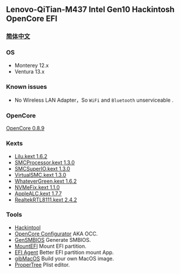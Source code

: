## Lenovo-QiTian-M437 Intel Gen10 Hackintosh OpenCore EFI


### [简体中文](README.zh_CN.md)


### OS

- Monterey 12.x
- Ventura 13.x


### Known issues

- No Wireless LAN Adapter，So `WiFi` and `Bluetooth` unserviceable .


### OpenCore

[OpenCore 0.8.9](https://github.com/acidanthera/OpenCorePkg)


### Kexts

- [Lilu.kext 1.6.2](https://github.com/acidanthera/Lilu)
- [SMCProcessor.kext 1.3.0](https://github.com/acidanthera/VirtualSMC)
- [SMCSuperIO.kext 1.3.0](https://github.com/acidanthera/VirtualSMC)
- [VirtualSMC.kext 1.3.0](https://github.com/acidanthera/VirtualSMC)
- [WhateverGreen.kext 1.6.2](https://github.com/acidanthera/WhateverGreen)
- [NVMeFix.kext 1.1.0](https://github.com/acidanthera/NVMeFix)
- [AppleALC.kext 1.7.7](https://github.com/acidanthera/AppleALC)
- [RealtekRTL8111.kext 2.4.2](https://github.com/Mieze/RTL8111_driver_for_OS_X)


### Tools

- [Hackintool](https://github.com/headkaze/Hackintool) 
- [OpenCore Configurator](https://mackie100projects.altervista.org/opencore-configurator/) AKA OCC.
- [GenSMBIOS](https://github.com/corpnewt/GenSMBIOS) Generate SMBIOS.
- [MountEFI](https://github.com/corpnewt/MountEFI) Mount EFI partition.
- [EFI Agent](https://github.com/headkaze/EFI-Agent) Better EFI partition mount App.
- [gibMacOS](https://github.com/corpnewt/gibMacOS) Build your own MacOS image.
- [ProperTree](https://github.com/corpnewt/ProperTree) Plist editor.

